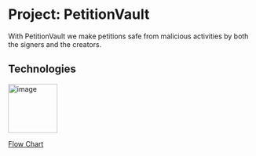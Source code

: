 # Project: PetitionVault
With PetitionVault we make petitions safe from malicious activities by both the signers and the creators.

## Technologies
<img src="https://github.com/user-attachments/assets/0a33c99a-5e24-4cf7-8da2-2cf3cc7a613b" width="100" height="100" alt="image">



[Flow Chart](https://lucid.app/lucidchart/b15fc3cd-dcd3-4af7-9bbc-676e089fc6ad/edit?invitationId=inv_7a2324dd-29b8-4e77-a62f-b1fc6828d3c6&page=0_0#)

